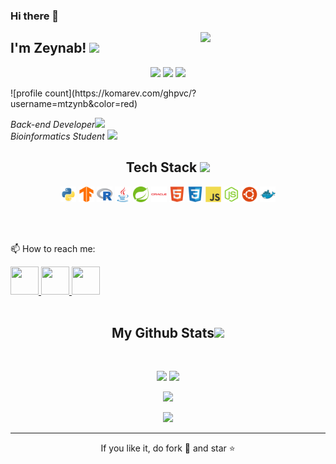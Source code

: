 ### Hi there 👋

<!--
**mtzynb/mtzynb** is a ✨ _special_ ✨ repository because its `README.md` (this file) appears on your GitHub profile.

Here are some ideas to get you started:

- 🔭 I’m currently working on ...
- 🌱 I’m currently learning ...
- 👯 I’m looking to collaborate on ...
- 🤔 I’m looking for help with ...
- 💬 Ask me about ...
- 📫 How to reach me: ...
- 😄 Pronouns: ...
- ⚡ Fun fact: ...
-->
<img align='right' src='https://camo.githubusercontent.com/1dffb6a6ad27bc1d0ae25d7e699f69aab8f5352f241770daf62efc1b436c70df/68747470733a2f2f6d656469612e67697068792e636f6d2f6d656469612f6965796c397a6d436a4f3462347436716f592f67697068792e676966' width='200"'>

<h2> I'm Zeynab! <img src="https://media.giphy.com/media/mGcNjsfWAjY5AEZNw6/giphy.gif" width="50"></h2>
<!--<img width="30" src="https://camo.githubusercontent.com/e8e7b06ecf583bc040eb60e44eb5b8e0ecc5421320a92929ce21522dbc34c891/68747470733a2f2f6d656469612e67697068792e636f6d2f6d656469612f6876524a434c467a6361737252346961377a2f67697068792e676966"> -->
<p align="center">

 <img src="https://badges.pufler.dev/years/mtzynb"/>
 <img src="https://badges.pufler.dev/repos/mtzynb"/>
 <img src="https://badges.pufler.dev/commits/monthly/mtzynb" />
</p>
![profile count](https://komarev.com/ghpvc/?username=mtzynb&color=red)&nbsp;

<p>
  <em>
    Back-end Developer<img src="https://media.giphy.com/media/WUlplcMpOCEmTGBtBW/giphy.gif" width="30">
    </br>
    Bioinformatics Student <img src="https://media.giphy.com/media/mGcNjsfWAjY5AEZNw6/giphy.gif" width="50">
	<!-- <img src="https://media.giphy.com/media/fYSnHlufseco8Fh93Z/giphy.gif" width="30"> -->
  </em>
</p>

<!-- programming langs i work-->
<h2 align="center">Tech Stack <img src="https://github.com/ritik307/ritik307/blob/main/images/laptop.gif" width="50"></h2>
<p align="center">
<img src="https://raw.githubusercontent.com/devicons/devicon/master/icons/python/python-original.svg" width="25px" height="25px"/>
<img src="https://raw.githubusercontent.com/devicons/devicon/master/icons/tensorflow/tensorflow-original.svg" width="25px" height="25px"/>
<img src="https://raw.githubusercontent.com/devicons/devicon/master/icons/r/r-original.svg" width="25px" height="25px"/>
<img src="https://raw.githubusercontent.com/devicons/devicon/master/icons/java/java-original.svg" width="25px" height="25px"/>
<img src="https://raw.githubusercontent.com/devicons/devicon/master/icons/spring/spring-original.svg" width="25px" height="25px"/>
<img src="https://raw.githubusercontent.com/devicons/devicon/master/icons/oracle/oracle-original.svg" width="25px" height="25px"/>
<img src="https://raw.githubusercontent.com/devicons/devicon/master/icons/html5/html5-original.svg" width="25px" height="25px"/>
<img src="https://raw.githubusercontent.com/devicons/devicon/master/icons/css3/css3-original.svg" width="25px" height="25px"/>
<img src="https://raw.githubusercontent.com/devicons/devicon/master/icons/javascript/javascript-original.svg" width="25px" height="25px"/>
<img src="https://raw.githubusercontent.com/devicons/devicon/master/icons/nodejs/nodejs-original.svg" width="25px" height="25px"/>
<img src="https://raw.githubusercontent.com/devicons/devicon/master/icons/ubuntu/ubuntu-plain.svg" width="25px" height="25px"/>
<img src="https://raw.githubusercontent.com/devicons/devicon/master/icons/docker/docker-original.svg" width="25px" height="25px"/>

</p>

<br />
<br />

📫 How to reach me:


<a href="https://www.linkedin.com/in/zeynab-mohammadtabar" target="_blank">
  <img src="https://img.icons8.com/fluent/48/000000/linkedin.png" width="45" height="45" />
 </a>

 <a href="https://www.instagram.com/mtzynb/" target="_blank">
  <img src="https://img.icons8.com/cute-clipart/64/000000/instagram-new.png" width="45" height="45"/>
 </a>
 
 <a href="https://mail.google.com/mail/u/0/?fs=1&to=zeynab.mohammadtabar@gmail.com&tf=cm" target="_blank">
   <img src="https://static.wikia.nocookie.net/google/images/7/72/Logo-gmail.png/revision/latest?cb=20201214214241" width="45" height="45"/>
 </a>

<br />
<br />


<h2 align="center">
  My Github Stats<img src="https://media.giphy.com/media/VgCDAzcKvsR6OM0uWg/giphy.gif" width="50">
</h2>
 
<br>

<p align = "center">
  <img  src = "https://github-readme-stats.vercel.app/api?username=mtzynb&show_icons=true&theme=radical&line_height=27">
  <img src = "https://github-readme-stats.vercel.app/api/top-langs/?username=mtzynb&&theme=radical">
</p>

<p align = "center">
 <img  src="https://github-readme-streak-stats.herokuapp.com/?user=mtzynb&show_icons=true&locale=en&layout=compact&theme=radical&line_height=0" />
</p>

<p align = "center">
 <img src="https://activity-graph.herokuapp.com/graph?username=mtzynb&theme=redical">
</p>

<hr>
<p align="center">If you like it, do fork 🍴 and star ⭐</p>


